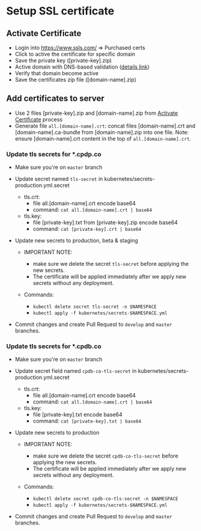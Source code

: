 # Setup SSL certificate

## Activate Certificate
- Login into https://www.ssls.com/ => Purchased certs
- Click to active the certificate for specific domain
- Save the private key ([private-key].zip)
- Active domain with DNS-based validation ([details link](https://helpdesk.ssls.com/hc/en-us/articles/206957109-How-can-I-complete-the-domain-control-validation-DCV-for-my-SSL-certificate-))
- Verify that domain become active
- Save the certificates zip file ([domain-name].zip)

## Add certificates to server
- Use 2 files [private-key].zip and [domain-name].zip from [Activate Certificate](#activate-certificate) process
- Generate file `all.[domain-name].crt`: concat files [domain-name].crt and [domain-name].ca-bundle 
    from [domain-name].zip into one file.
    Note: ensure [domain-name].crt content in the top of `all.[domain-name].crt`.

### Update tls secrets for *.cpdp.co
- Make sure you're on `master` branch
 
- Update secret named `tls-secret` in kubernetes/secrets-production.yml.secret
    - tls.crt: 
        - file all.[domain-name].crt encode base64
        - command: `cat all.[domain-name].crt | base64`
    - tls.key: 
        - file [private-key].txt from [private-key].zip encode base64
        - command: `cat [private-key].crt | base64`
        
- Update new secrets to production, beta & staging

    - IMPORTANT NOTE: 
        - make sure we delete the secret `tls-secret` before applying the new secrets.
        - The certificate will be applied immediately after we apply new secrets without any deployment.

    - Commands: 
        - `kubectl delete secret tls-secret -n $NAMESPACE`
        - `kubectl apply -f kubernetes/secrets-$NAMESPACE.yml`
    
- Commit changes and create Pull Request to `develop` and `master` branches.

### Update tls secrets for *.cpdb.co
- Make sure you're on `master` branch

- Update secret field named `cpdb-co-tls-secret` in kubernetes/secrets-production.yml.secret
    - tls.crt: 
        - file all.[domain-name].crt encode base64
        - command: `cat all.[domain-name].crt | base64`
    - tls.key: 
        - file [private-key].txt encode base64
        - command: `cat [private-key].txt | base64`

- Update new secrets to production

    - IMPORTANT NOTE: 
        - make sure we delete the secret `cpdb-co-tls-secret` before applying the new secrets.
        - The certificate will be applied immediately after we apply new secrets without any deployment.

    - Commands: 
        - `kubectl delete secret cpdb-co-tls-secret -n $NAMESPACE`
        - `kubectl apply -f kubernetes/secrets-$NAMESPACE.yml`

- Commit changes and create Pull Request to `develop` and `master` branches.
